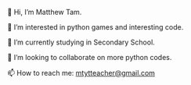 👋 Hi, I’m Matthew Tam.
 
 👀 I’m interested in python games and interesting code.
 
 🌱 I’m currently studying in Secondary School.
 
 💞️ I’m looking to collaborate on more python codes.
 
 📫 How to reach me: mtytteacher@gmail.com
